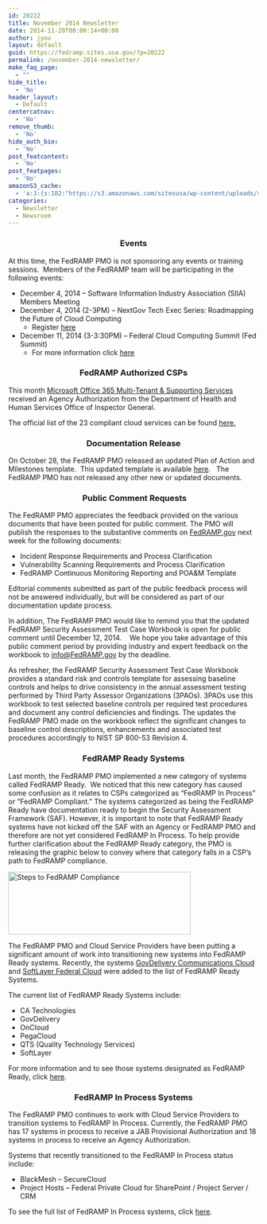 ```yaml
---
id: 20222
title: November 2014 Newsletter
date: 2014-11-20T00:00:14+00:00
author: jyoo
layout: default
guid: https://fedramp.sites.usa.gov/?p=20222
permalink: /november-2014-newsletter/
make_faq_page:
  - ""
hide_title:
  - 'No'
header_layout:
  - Default
centercatnav:
  - 'No'
remove_thumb:
  - 'No'
hide_auth_bio:
  - 'No'
post_featcontent:
  - 'No'
post_featpages:
  - 'No'
amazonS3_cache:
  - 'a:3:{s:102:"https://s3.amazonaws.com/sitesusa/wp-content/uploads/sites/482/2015/02/Steps-to-FedRAMP-Compliance.png";i:10082;s:111:"https://s3.amazonaws.com/sitesusa/wp-content/uploads/sites/482/2015/02/Steps-to-FedRAMP-Compliance-1024x352.png";i:10082;s:110:"https://s3.amazonaws.com/sitesusa/wp-content/uploads/sites/482/2015/02/Steps-to-FedRAMP-Compliance-300x103.png";i:10082;}'
categories:
  - Newsletter
  - Newsroom
---
```

<h3 style="text-align: center">
  <b>Events</b>
</h3>

At this time, the FedRAMP PMO is not sponsoring any events or training sessions.  Members of the FedRAMP team will be participating in the following events:

  * December 4, 2014 &#8211; Software Information Industry Association (SIIA) Members Meeting
  * December 4, 2014 (2-3PM) &#8211; NextGov Tech Exec Series: Roadmapping the Future of Cloud Computing 
      * Register [here](http://www.eventbrite.com/e/roadmapping-the-future-of-cloud-computing-tickets-14050765217)
  * December 11, 2014 (3-3:30PM) &#8211; Federal Cloud Computing Summit (Fed Summit) 
      * For more information click [here](http://www.fedsummits.com/cloud/)

<h3 style="text-align: center">
  <b>FedRAMP Authorized CSPs</b>
</h3>

This month [Microsoft Office 365 Multi-Tenant & Supporting Services](https://www.fedramp.gov/marketplace/compliant-systems/microsoft-office-365-multi-tenant-supporting-services-including-azure-active-directory-leverageing-microsoft-azure-and-cloud-infrastructure/) received an Agency Authorization from the Department of Health and Human Services Office of Inspector General.

The official list of the 23 compliant cloud services can be found [here](https://www.fedramp.gov/marketplace/compliant-systems/)[.](http://cloud.cio.gov/fedramp/cloud-systems)

<h3 style="text-align: center">
  <b>Documentation Release </b>
</h3>

On October 28, the FedRAMP PMO released an updated Plan of Action and Milestones template.  This updated template is available [here](https://s3.amazonaws.com/sitesusa/wp-content/uploads/sites/482/2015/03/POAM-POAM-Templates_100914.xlsm).   The FedRAMP PMO has not released any other new or updated documents.

<h3 style="text-align: center">
   <b>Public Comment Requests</b>
</h3>

The FedRAMP PMO appreciates the feedback provided on the various documents that have been posted for public comment. The PMO will publish the responses to the substantive comments on [FedRAMP.gov](https://www.fedramp.gov) next week for the following documents:

  * Incident Response Requirements and Process Clarification
  * Vulnerability Scanning Requirements and Process Clarification
  * FedRAMP Continuous Monitoring Reporting and POA&M Template

Editorial comments submitted as part of the public feedback process will not be answered individually, but will be considered as part of our documentation update process.

In addition, The FedRAMP PMO would like to remind you that the updated FedRAMP Security Assessment Test Case Workbook is open for public comment until December 12, 2014.    We hope you take advantage of this public comment period by providing industry and expert feedback on the workbook to <info@FedRAMP.gov> by the deadline.

As refresher, the FedRAMP Security Assessment Test Case Workbook provides a standard risk and controls template for assessing baseline controls and helps to drive consistency in the annual assessment testing performed by Third Party Assessor Organizations (3PAOs). 3PAOs use this workbook to test selected baseline controls per required test procedures and document any control deficiencies and findings. The updates the FedRAMP PMO made on the workbook reflect the significant changes to baseline control descriptions, enhancements and associated test procedures accordingly to NIST SP 800-53 Revision 4.

<h3 style="text-align: center">
  <b>FedRAMP Ready Systems</b>
</h3>

Last month, the FedRAMP PMO implemented a new category of systems called FedRAMP Ready.  We noticed that this new category has caused some confusion as it relates to CSPs categorized as &#8220;FedRAMP In Process&#8221; or &#8220;FedRAMP Compliant.&#8221; The systems categorized as being the FedRAMP Ready have documentation ready to begin the Security Assessment Framework (SAF). However, it is important to note that FedRAMP Ready systems have not kicked off the SAF with an Agency or FedRAMP PMO and therefore are not yet considered FedRAMP In Process. To help provide further clarification about the FedRAMP Ready category, the PMO is releasing the graphic below to convey where that category falls in a CSP’s path to FedRAMP compliance.

[<img class=" wp-image-10082 aligncenter" src="https://s3.amazonaws.com/sitesusa/wp-content/uploads/sites/482/2015/02/Steps-to-FedRAMP-Compliance-300x103.png" alt="Steps to FedRAMP Compliance" width="367" height="126" srcset="https://s3.amazonaws.com/sitesusa/wp-content/uploads/sites/482/2015/02/Steps-to-FedRAMP-Compliance-300x103.png 300w, https://s3.amazonaws.com/sitesusa/wp-content/uploads/sites/482/2015/02/Steps-to-FedRAMP-Compliance-1024x352.png 1024w" sizes="(max-width: 367px) 100vw, 367px" />](https://s3.amazonaws.com/sitesusa/wp-content/uploads/sites/482/2015/02/Steps-to-FedRAMP-Compliance.png)

The FedRAMP PMO and Cloud Service Providers have been putting a significant amount of work into transitioning new systems into FedRAMP Ready systems. Recently, the systems [GovDelivery Communications Cloud](https://www.fedramp.gov/?p=15112) and [SoftLayer Federal Cloud](https://www.fedramp.gov/?p=15312) were added to the list of FedRAMP Ready Systems.

The current list of FedRAMP Ready Systems include:

  * CA Technologies
  * GovDelivery
  * OnCloud
  * PegaCloud
  * QTS (Quality Technology Services)
  * SoftLayer

For more information and to see those systems designated as FedRAMP Ready, click [here](https://www.fedramp.gov/marketplace/fedramp-ready-systems/).

<h3 style="text-align: center">
  <b>FedRAMP In Process Systems</b>
</h3>

The FedRAMP PMO continues to work with Cloud Service Providers to transition systems to FedRAMP In Process. Currently, the FedRAMP PMO has 17 systems in process to receive a JAB Provisional Authorization and 18 systems in process to receive an Agency Authorization.

Systems that recently transitioned to the FedRAMP In Process status include:

  * BlackMesh &#8211; SecureCloud
  * Project Hosts &#8211; Federal Private Cloud for SharePoint / Project Server / CRM

To see the full list of FedRAMP In Process systems, click [here](https://www.fedramp.gov/marketplace/in-process-systems/).